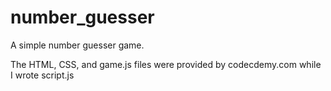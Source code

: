 # number_guesser

A simple number guesser game.

The HTML, CSS, and game.js files were provided by codecdemy.com while I wrote script.js
